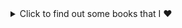 <details>
<summary>Click to find out some books that I ❤️</summary>
  
## BOOKS
  
* ⭐Metamorphosis by Franz Kafka 📖
  * ▶️ One of Kafka's best-known works, The Metamorphosis tells the story of salesman Gregor Samsa who wakes one morning to find himself inexplicably transformed into a huge insect     (German ungeheures Ungeziefer, literally "monstrous vermin"), subsequently struggling to adjust to this new condition.
      
* ⭐Catch 22 by Joseph Heller 📖
  * ▶️Catch-22, satirical novel by American writer Joseph Heller, published in 1961. The work centres on Captain John Yossarian, an American bombardier stationed on a Mediterranean         island during World War II, and chronicles his desperate attempts to stay alive.
     
* ⭐Crime and Punishment by Fyodor Dostoyevsky 📖
  * ▶️Crime and Punishment focuses on the mental anguish and moral dilemmas of Rodion Raskolnikov, an impoverished ex-student in Saint Petersburg who formulates a plan to kill an     unscrupulous pawnbroker for her money.     
  
</details>
